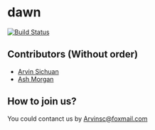 # dawn #
[![Build Status](https://travis-ci.org/Dawn-Team/dawn.svg?branch=RequirementAnalysis)](https://travis-ci.org/Dawn-Team/dawn)
## Contributors (Without order) ##
- [Arvin Sichuan](https://github.com/ArvinSiChuan)
- [Ash Morgan](https://github.com/Ash-Morgan)

## How to join us? ##
You could contanct us by [Arvinsc@foxmail.com](mailto:Arvinsc@foxmail.com)
